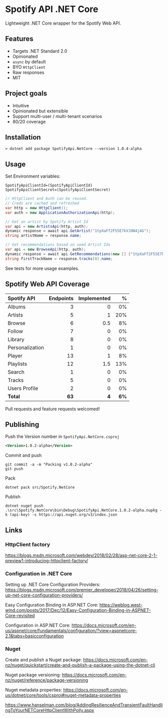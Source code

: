 # Spotify API .NET Core

Lightweight .NET Core wrapper for the Spotify Web API.

## Features 

* Targets .NET Standard 2.0
* Opinionated
* `async` by default
* BYO `HttpClient`
* Raw responses
* MIT

## Project goals

* Intuitive
* Opinionated but extensible
* Support multi-user / multi-tenant scenarios
* 80/20 coverage

## Installation

    > dotnet add package SpotifyApi.NetCore --version 1.0.4-alpha

## Usage

Set Environment variables:
    
    SpotifyApiClientId=(SpotifyApiClientId)
    SpotifyApiClientSecret=(SpotifyApiClientSecret)

```csharp
// HttpClient and Auth can be reused. 
// Creds are cached and refreshed
var http = new HttpClient();
var auth = new ApplicationAuthorizationApi(http);

// Get an artist by Spotify Artist Id
var api = new ArtistsApi(http, auth);
dynamic response = await api.GetArtist("1tpXaFf2F55E7kVJON4j4G");
string artistName = response.name;

// Get recommendations based on seed Artist Ids
var api = new BrowseApi(http, auth);
dynamic response = await api.GetRecommendations(new [] {"1tpXaFf2F55E7kVJON4j4G", "4Z8W4fKeB5YxbusRsdQVPb"}, null, null);
string firstTrackName = response.tracks[0].name;
```

See tests for more usage examples.

## Spotify Web API Coverage

| Spotify API | Endpoints | Implemented | % |
| :---------- | --------: | ----------: | -: |
| Albums | 3 | 0 | 0% |
| Artists | 5 | 1 | 20% |
| Browse | 6 | 0.5 | 8% |
| Follow | 7 | 0 | 0% |
| Library | 8 | 0 | 0% |
| Personalization | 1 | 0 | 0% |
| Player | 13 | 1 | 8% |
| Playlists | 12 | 1.5 | 13% |
| Search | 1 | 0 | 0% |
| Tracks | 5 | 0 | 0% |
| Users Profile | 2 | 0 | 0% |
| **Total** | **63** | **4** | **6%** |

Pull requests and feature requests welcomed!

## Publishing

Push the Version number in `SpotifyApi.NetCore.csproj`

```xml
<Version>1.0.2-alpha</Version>
```

Commit and push

    git commit -a -m "Packing v1.0.2-alpha"
    git push

Pack

    dotnet pack src/Spotify.NetCore

Publish

    dotnet nuget push .\src\Spotify.NetCore\bin\Debug\SpotifyApi.NetCore.1.0.2-alpha.nupkg -k (api-key) -s https://api.nuget.org/v3/index.json

## Links

### HttpClient factory

<https://blogs.msdn.microsoft.com/webdev/2018/02/28/asp-net-core-2-1-preview1-introducing-httpclient-factory/>

### Configuration in .NET Core

Setting up .NET Core Configuration Providers: <https://blogs.msdn.microsoft.com/premier_developer/2018/04/26/setting-up-net-core-configuration-providers/>

Easy Configuration Binding in ASP.NET Core: <https://weblog.west-wind.com/posts/2017/Dec/12/Easy-Configuration-Binding-in-ASPNET-Core-revisited>

Configuration in ASP.NET Core: <https://docs.microsoft.com/en-us/aspnet/core/fundamentals/configuration/?view=aspnetcore-2.1&tabs=basicconfiguration>

### Nuget

Create and publish a Nuget package: <https://docs.microsoft.com/en-nz/nuget/quickstart/create-and-publish-a-package-using-the-dotnet-cli>

Nuget package versioning: <https://docs.microsoft.com/en-nz/nuget/reference/package-versioning>

Nuget metadata properties: <https://docs.microsoft.com/en-us/dotnet/core/tools/csproj#nuget-metadata-properties>

<https://www.hanselman.com/blog/AddingResilienceAndTransientFaultHandlingToYourNETCoreHttpClientWithPolly.aspx>